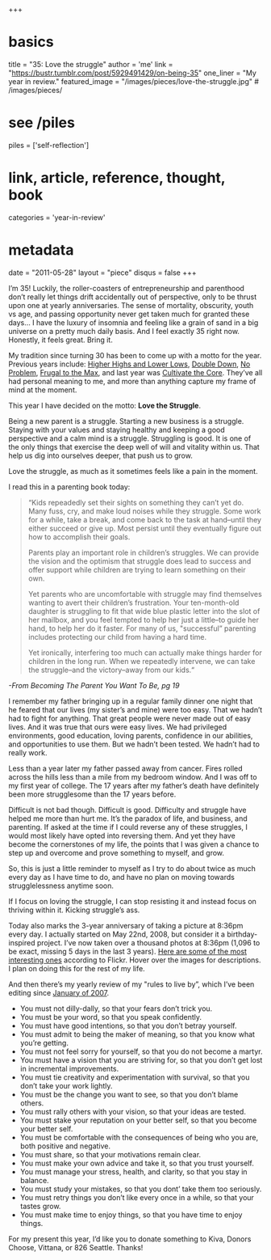 +++
# basics
title     		 = "35: Love the struggle"
author    		 = 'me'
link      		 = "https://bustr.tumblr.com/post/5929491429/on-being-35"
one_liner 		 = "My year in review."
featured_image = "/images/pieces/love-the-struggle.jpg" # /images/pieces/

# see /piles
piles     		 = ['self-reflection']

# link, article, reference, thought, book
categories 		 = 'year-in-review' 

# metadata
date      		 = "2011-05-28"
layout    		 = "piece"
disqus    		 = false
+++

I’m 35! Luckily, the roller-coasters of entrepreneurship and parenthood don’t really let things drift accidentally out of perspective, only to be thrust upon one at yearly anniversaries. The sense of mortality, obscurity, youth vs age, and passing opportunity never get taken much for granted these days… I have the luxury of insomnia and feeling like a grain of sand in a big universe on a pretty much daily basis. And I feel exactly 35 right now. Honestly, it feels great. Bring it.

My tradition since turning 30 has been to come up with a motto for the year. Previous years include: [Higher Highs and Lower Lows](/blog/2006/05-31-higher-highs-lower-lows), [Double Down](/blog/2007/05-29-double-down), [No Problem](/blog/2008/05-27-no-problem), [Frugal to the Max](/blog/2009/05-28-frugal-to-the-max), and last year was [Cultivate the Core](/blog/2010/05-28-cultivate-the-core). They’ve all had personal meaning to me, and more than anything capture my frame of mind at the moment.

This year I have decided on the motto: **Love the Struggle**.

Being a new parent is a struggle. Starting a new business is a struggle. Staying with your values and staying healthy and keeping a good perspective and a calm mind is a struggle. Struggling is good. It is one of the only things that exercise the deep well of will and vitality within us. That help us dig into ourselves deeper, that push us to grow.

Love the struggle, as much as it sometimes feels like a pain in the moment.

I read this in a parenting book today:

> “Kids repeadedly set their sights on something they can’t yet do. Many fuss, cry, and make loud noises while they struggle. Some work for a while, take a break, and come back to the task at hand–until they either succeed or give up. Most persist until they eventually figure out how to accomplish their goals.
> 
> Parents play an important role in children’s struggles. We can provide the vision and the optimism that struggle does lead to success and offer support while children are trying to learn something on their own.
> 
> Yet parents who are uncomfortable with struggle may find themselves wanting to avert their children’s frustration. Your ten-month-old daughter is struggling to fit that wide blue plastic letter into the slot of her mailbox, and you feel tempted to help her just a little–to guide her hand, to help her do it faster. For many of us, "successful” parenting includes protecting our child from having a hard time.
> 
> Yet ironically, interfering too much can actually make things harder for children in the long run. When we repeatedly intervene, we can take the struggle–and the victory–away from our kids.“
> 

*-From Becoming The Parent You Want To Be, pg 19*

I remember my father bringing up in a regular family dinner one night that he feared that our lives (my sister’s and mine) were too easy. That we hadn’t had to fight for anything. That great people were never made out of easy lives. And it was true that ours were easy lives. We had privileged environments, good education, loving parents, confidence in our abilities, and opportunities to use them. But we hadn’t been tested. We hadn’t had to really work.

Less than a year later my father passed away from cancer. Fires rolled across the hills less than a mile from my bedroom window. And I was off to my first year of college. The 17 years after my father’s death have definitely been more strugglesome than the 17 years before.

Difficult is not bad though. Difficult is good. Difficulty and struggle have helped me more than hurt me. It’s the paradox of life, and business, and parenting. If asked at the time if I could reverse any of these struggles, I would most likely have opted into reversing them. And yet they have become the cornerstones of my life, the points that I was given a chance to step up and overcome and prove something to myself, and grow.

So, this is just a little reminder to myself as I try to do about twice as much every day as I have time to do, and have no plan on moving towards strugglelessness anytime soon.

If I focus on loving the struggle, I can stop resisting it and instead focus on thriving within it. Kicking struggle’s ass.

Today also marks the 3-year anniversary of taking a picture at 8:36pm every day. I actually started on May 22nd, 2008, but consider it a birthday-inspired project. I’ve now taken over a thousand photos at 8:36pm (1,096 to be exact, missing 5 days in the last 3 years). [Here are some of the most interesting ones](https://www.flickr.com/search/?q=8%3A36pm&w=35034346886%40N01&s=int&z=t) according to Flickr. Hover over the images for descriptions. I plan on doing this for the rest of my life.

And then there’s my yearly review of my "rules to live by”, which I’ve been editing since [January of 2007](https://buster.livejournal.com/104233.html).

- You must not dilly-dally, so that your fears don’t trick you.
- You must be your word, so that you speak confidently.
- You must have good intentions, so that you don’t betray yourself.
- You must admit to being the maker of meaning, so that you know what you’re getting.
- You must not feel sorry for yourself, so that you do not become a martyr.
- You must have a vision that you are striving for, so that you don’t get lost in incremental improvements.
- You must tie creativity and experimentation with survival, so that you don’t take your work lightly.
- You must be the change you want to see, so that you don’t blame others.
- You must rally others with your vision, so that your ideas are tested.
- You must stake your reputation on your better self, so that you become your better self.
- You must be comfortable with the consequences of being who you are, both positive and negative.
- You must share, so that your motivations remain clear.
- You must make your own advice and take it, so that you trust yourself.
- You must manage your stress, health, and clarity, so that you stay in balance.
- You must study your mistakes, so that you dont’ take them too seriously.
- You must retry things you don’t like every once in a while, so that your tastes grow.
- You must make time to enjoy things, so that you have time to enjoy things.

For my present this year, I’d like you to donate something to Kiva, Donors Choose, Vittana, or 826 Seattle. Thanks!
